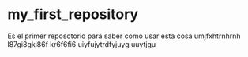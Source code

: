 # my_first_repository
Es el primer reposotorio para saber como usar esta cosa
umjfxhtrnhrnh
l87gi8gki86f
kr6f6fi6
uiyfujytrdfyjuyg
uuytjgu
